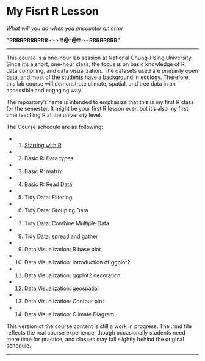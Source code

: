 # My Fisrt R Lesson

*What will you do when you encounter an error*  

**"RRRRRRRRRRR~~~ !!@^@!! ~~RRRRRRRR"** 

***

This course is a one-hour lab session at National Chung-Hsing University. Since it’s a short, one-hour class, the focus is on basic knowledge of R, data compiling, and data visualization. The datasets used are primarily open data, and most of the students have a background in ecology. Therefore, this lab course will demonstrate climate, spatial, and tree data in an accessible and engaging way.

The repository’s name is intended to emphasize that this is my first R class for the semester. It might be your first R lesson ever, but it’s also my first time teaching R at the university level.

The Course schedule are as following: 

-   1. [Starting with R](https://github.com/jjakon11/R_MyFisrtLesson/blob/main/R/1_StartingWithR.Rmd)
-   2. Basic R: Data types
-   3. Basic R: matrix
-   4. Basic R: Read Data
-   5. Tidy Data: Filtering
-   6. Tidy Data: Grouping Data
-   7. Tidy Data: Combine Multiple Data
-   8. Tidy Data: spread and gather
-   9. Data Visualization: R base plot
-   10. Data Visualization: introduction of ggplot2
-   11. Data Visualization: ggplot2 decoration
-   12. Data Visualization: geospatial
-   13. Data Visualization: Contour plot
-   14. Data Visualization: Climate Diagram

This version of the course content is still a work in progress. The .rmd file reflects the real course experience, though occasionally students need more time for practice, and classes may fall slightly behind the original schedule.

***


